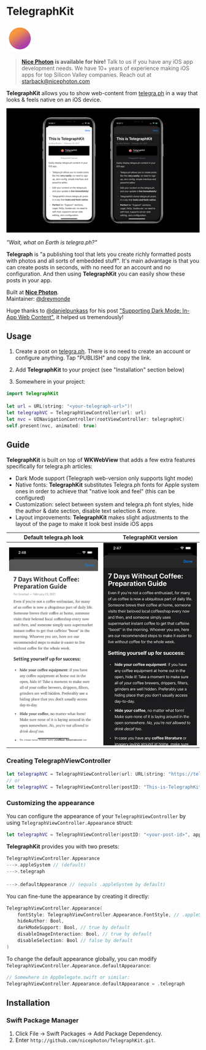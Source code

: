 # TelegraphKit

<img src="_Media/icon.png" width="70">

> **[Nice Photon](https://nicephoton.com) is available for hire!** Talk to us if you have any iOS app development needs. We have 10+ years of experience making iOS apps for top Silicon Valley companies. Reach out at [starback@nicephoton.com](mailto:starback@nicephoton.com)

**TelegraphKit** allows you to show web-content from [telegra.ph](https://telegra.ph) in a way that looks & feels native on an iOS device.

![TelegraphKit](_Media/banner.png)

*"Wait, what on Earth is telegra.ph?"*

**Telegraph** is "a publishing tool that lets you create richly formatted posts with photos and all sorts of embedded stuff". It's main advantage is that you can create posts in seconds, with no need for an account and no configuration. And then using **TelegraphKit** you can easily show these posts in your app.

Built at **[Nice Photon](https://nicephoton.com)**.  
Maintainer: [@dreymonde](https://github.com/dreymonde)

Huge thanks to [@danielpunkass](https://github.com/danielpunkass) for his post ["Supporting Dark Mode: In-App Web Content"](https://indiestack.com/2018/10/supporting-dark-mode-in-app-web-content/), it helped us tremendously!

## Usage

1. Create a post on [telegra.ph](https://telegra.ph). There is no need to create an account or configure anything. Tap "PUBLISH" and copy the link.

2. Add **TelegraphKit** to your project (see "Installation" section below)

3. Somewhere in your project:

```swift
import TelegraphKit

let url = URL(string: "<your-telegraph-url>")!
let telegraphVC = TelegraphViewController(url: url)
let nvc = UINavigationController(rootViewController: telegraphVC)
self.present(nvc, animated: true)
```

## Guide

**TelegraphKit** is built on top of **WKWebView** that adds a few extra features specifically for telegra.ph articles:

- Dark Mode support (Telegraph web-version only supports light mode)
- Native fonts: **TelegraphKit** substitutes Telegra.ph fonts for Apple system ones in order to achieve that "native look and feel" (this can be configured)
- Customization: select between system and telegra.ph font styles, hide the author & date section, disable text selection & more.
- Layout improvements: **TelegraphKit** makes slight adjustments to the layout of the page to make it look best inside iOS apps

| Default telegra.ph look | **TelegraphKit version** |
| --- | --- |
| ![default](_Media/comparison_default.png) | ![default](_Media/comparison_telegraphkit.png) |

### Creating TelegraphViewController

```swift
let telegraphVC = TelegraphViewController(url: URL(string: "https://telegra.ph/This-is-TelegraphKit-02-03")!)
// or
let telegraphVC = TelegraphViewController(postID: "This-is-TelegraphKit-02-03")
```

### Customizing the appearance

You can configure the appearance of your `TelegraphViewController` by using `TelegraphViewController.Appearance` struct:

```swift
let telegraphVC = TelegraphViewController(postID: "<your-post-id>", appearance: .appleSystem)
```

**TelegraphKit** provides you with two presets:

```swift
TelegraphViewController.Appearance
--->.appleSystem // (default)
--->.telegraph

--->.defaultAppearance // (equals .appleSystem by default)
```

You can fine-tune the appearance by creating it directly:

```swift
TelegraphViewController.Appearance(
    fontStyle: TelegraphViewController.Appearance.FontStyle, // .appleSystem or .telegraph
    hideAuthor: Bool,
    darkModeSupport: Bool, // true by default
    disableImageInteraction: Bool, // true by default
    disableSelection: Bool // false by default
)
```

To change the default appearance globally, you can modify `TelegraphViewController.Appearance.defaultAppearance`:

```swift
// Somewhere in AppDelegate.swift or similar:
TelegraphViewController.Appearance.defaultAppearance = .telegraph
```

## Installation

### Swift Package Manager
1. Click File &rarr; Swift Packages &rarr; Add Package Dependency.
2. Enter `http://github.com/nicephoton/TelegraphKit.git`.